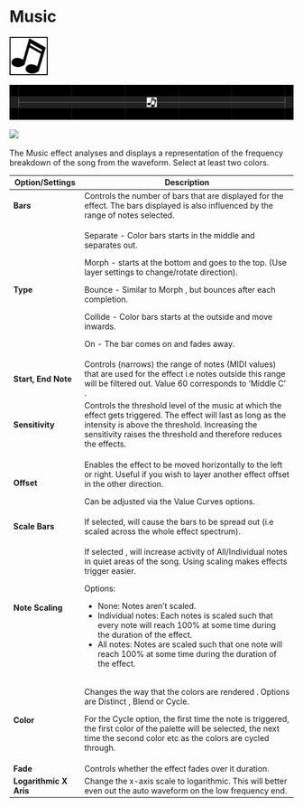# Music

![Icon](<../../.gitbook/assets/image (685).png>)

![Sequencer Grid](<../../.gitbook/assets/image (137).png>)

![](<../../.gitbook/assets/image (802).png>)

The Music effect analyses and displays a representation of the frequency breakdown of the song from the waveform. Select at least two colors.

| Option/Settings        | Description                                                                                                                                                                                                                                                                                                                                                                                                                                                           |
| ---------------------- | --------------------------------------------------------------------------------------------------------------------------------------------------------------------------------------------------------------------------------------------------------------------------------------------------------------------------------------------------------------------------------------------------------------------------------------------------------------------- |
| **Bars**               | Controls the number of bars that are displayed for the effect. The bars displayed is also influenced by the range of notes selected.                                                                                                                                                                                                                                                                                                                                  |
| **Type**               | <p>Separate - Color bars starts in the middle and separates out.</p><p>Morph - starts at the bottom and goes to the top. (Use layer settings to change/rotate direction).</p><p>Bounce - Similar to Morph , but bounces after each completion.</p><p>Collide - Color bars starts at the outside and move inwards.</p><p>On - The bar comes on and fades away.</p>                                                                                                     |
| **Start, End Note**    | Controls (narrows) the range of notes (MIDI values) that are used for the effect i.e notes outside this range will be filtered out. Value 60 corresponds to ‘Middle C’ .                                                                                                                                                                                                                                                                                              |
| **Sensitivity**        | Controls the threshold level of the music at which the effect gets triggered. The effect will last as long as the intensity is above the threshold. Increasing the sensitivity raises the threshold and therefore reduces the effects.                                                                                                                                                                                                                                |
| **Offset**             | <p>Enables the effect to be moved horizontally to the left or right. Useful if you wish to layer another effect offset in the other direction.</p><p>Can be adjusted via the Value Curves options.</p>                                                                                                                                                                                                                                                                |
| **Scale Bars**         | If selected, will cause the bars to be spread out (i.e scaled across the whole effect spectrum).                                                                                                                                                                                                                                                                                                                                                                      |
| **Note Scaling**       | <p>If selected , will increase activity of All/Individual notes in quiet areas of the song. Using scaling makes effects trigger easier.<br></p><p>Options:</p><ul><li>None: Notes aren’t scaled.</li><li>Individual notes: Each notes is scaled such that every note will reach 100% at some time during the duration of the effect.</li><li>All notes: Notes are scaled such that one note will reach 100% at some time during the duration of the effect.</li></ul> |
| **Color**              | <p>Changes the way that the colors are rendered . Options are Distinct , Blend or Cycle.</p><p>For the Cycle option, the first time the note is triggered, the first color of the palette will be selected, the next time the second color etc as the colors are cycled through.</p>                                                                                                                                                                                  |
| **Fade**               | Controls whether the effect fades over it duration.                                                                                                                                                                                                                                                                                                                                                                                                                   |
| **Logarithmic X Aris** | Change the x-axis scale to logarithmic. This will better even out the auto waveform on the low frequency end.                                                                                                                                                                                                                                                                                                                                                         |
